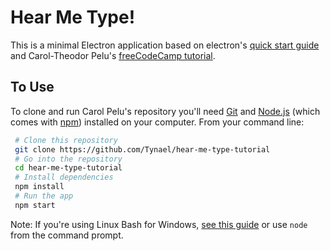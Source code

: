 # Hear Me Type!

This is a minimal Electron application based on electron's [quick start guide](https://electronjs.org/docs/tutorial/quick-start) and Carol-Theodor Pelu's [freeCodeCamp tutorial](https://www.freecodecamp.org/news/how-to-build-your-first-app-with-electron-41ebdb796930/).

## To Use
To clone and run Carol Pelu's repository you'll need [Git](https://git-scm.com) and [Node.js](https://nodejs.org/en/download/) (which comes with [npm](http://npmjs.com)) installed on your computer. From your command line:

```bash
 # Clone this repository
 git clone https://github.com/Tynael/hear-me-type-tutorial
 # Go into the repository
 cd hear-me-type-tutorial
 # Install dependencies
 npm install
 # Run the app
 npm start
```

Note: If you're using Linux Bash for Windows, [see this guide](https://www.howtogeek.com/261575/how-to-run-graphical-linux-desktop-applications-from-windows-10s-bash-shell/) or use `node` from the command prompt.